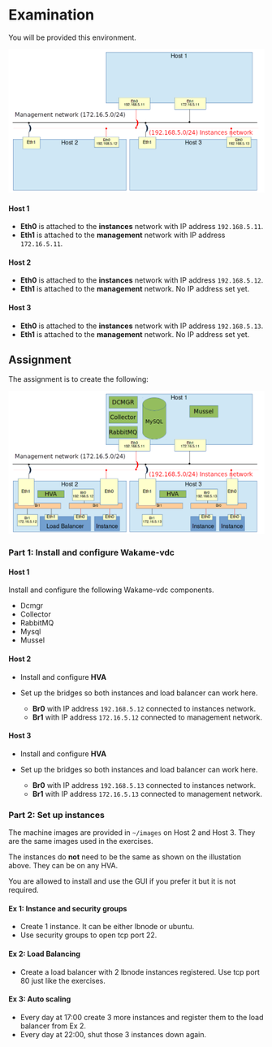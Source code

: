 # Examination

You will be provided this environment.

![Assignment empty](images/e_00_assignment_empty.png)

#### Host 1

* **Eth0** is attached to the **instances** network with IP address `192.168.5.11`.
* **Eth1** is attached to the **management** network with IP address `172.16.5.11`.

#### Host 2

* **Eth0** is attached to the **instances** network with IP address `192.168.5.12`.
* **Eth1** is attached to the **management** network. No IP address set yet.

#### Host 3

* **Eth0** is attached to the **instances** network with IP address `192.168.5.13`.
* **Eth1** is attached to the **management** network. No IP address set yet.

## Assignment

The assignment is to create the following:

![Assignment image](images/e_01_assignment.png)

### Part 1: Install and configure Wakame-vdc

#### Host 1

Install and configure the following Wakame-vdc components.

* Dcmgr
* Collector
* RabbitMQ
* Mysql
* Mussel

#### Host 2

* Install and configure **HVA**

* Set up the bridges so both instances and load balancer can work here.
  - **Br0** with IP address `192.168.5.12` connected to instances network.
  - **Br1** with IP address `172.16.5.12` connected to management network.


#### Host 3

* Install and configure **HVA**

* Set up the bridges so both instances and load balancer can work here.
  - **Br0** with IP address `192.168.5.13` connected to instances network.
  - **Br1** with IP address `172.16.5.13` connected to management network.

### Part 2: Set up instances

The machine images are provided in `~/images` on Host 2 and Host 3. They are the same images used in the exercises.

The instances do **not** need to be the same as shown on the illustation above. They can be on any HVA.

You are allowed to install and use the GUI if you prefer it but it is not required.

#### Ex 1: Instance and security groups

* Create 1 instance. It can be either lbnode or ubuntu.
* Use security groups to open tcp port 22.

#### Ex 2: Load Balancing

* Create a load balancer with 2 lbnode instances registered. Use tcp port 80 just like the exercises.

#### Ex 3: Auto scaling

- Every day at 17:00 create 3 more instances and register them to the load balancer from Ex 2.
- Every day at 22:00, shut those 3 instances down again.
